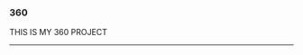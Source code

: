 ### 360 

THIS IS MY 360 PROJECT

<script src="//360.vizor.io/scripts/embed.js" data-vizorurl="https://360.vizor.io/embed/v/bjyjw" ></script>

***
